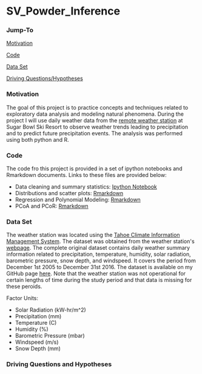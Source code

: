 # SV_Powder_Inference

### Jump-To

[Motivation](#motivation)

[Code](#code)

[Data Set](#data-set)

[Driving Questions/Hypotheses](#driving-questions/hypotheses)

### Motivation

The goal of this project is to practice concepts and techniques related to exploratory data analysis
and modeling natural phenomena. During the project I will use daily weather data from the [remote weather station](https://raws.dri.edu/cgi-bin/rawMAIN.pl?caSUGB)
at Sugar Bowl Ski Resort to observe weather trends leading to precipitation and to predict future 
precipitation events. The analysis was performed using both python and R.

### Code 

The code fro this project is provided in a set of ipython notebooks and Rmarkdown documents. Links to these files
are provided below:

- Data cleaning and summary statistics: [Ipython Notebook]()
- Distributions and scatter plots: [Rmarkdown]()
- Regression and Polynomial Modeling: [Rmarkdown]() 
- PCoA and PCoR: [Rmarkdown]()
	
### Data Set

The weather station was located using the [Tahoe Climate Information Management System](https://tahoeclim.dri.edu/). 
The dataset was obtained from the weather station's [webpage](https://raws.dri.edu/cgi-bin/rawMAIN.pl?caSUGB). The complete original dataset contains daily 
weather summary information related to precipitation, temperature, humidity, solar radiation, barometric pressure, snow depth, and windspeed. It covers
the period from December 1st 2005 to December 31st 2016. The dataset is available on my GitHub page [here](www.snowbrains.com). Note that
the weather station was not operational for certain lengths of time during the study period and that data is missing for these peroids.


Factor Units:
- Solar Radiation (kW-hr/m^2)
- Precipitation (mm) 
- Temperature (C)
- Humidity (%)
- Barometric Pressure (mbar)
- Windspeed (m/s)
- Snow Depth (mm)

### Driving Questions and Hypotheses